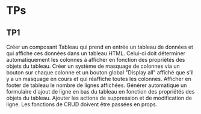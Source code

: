 # TPs

## TP1
Créer un composant Tableau qui prend en entrée un tableau de données et qui affiche ces données dans un tableau HTML.
Celui-ci doit déterminer automatiquement les colonnes à afficher en fonction des propriétés des objets du tableau.
Créer un système de masquage de colonnes via un bouton sur chaque colonne et un bouton global "Display all" affiché que s'il y a un masquage en cours et qui réaffiche toutes les colonnes.
Afficher en footer de tableau le nombre de lignes affichées.
Générer automatique un formulaire d'ajout de ligne en bas du tableau en fonction des propriétés des objets du tableau.
Ajouter les actions de suppression et de modification de ligne.
Les fonctions de CRUD doivent être passées en props.
